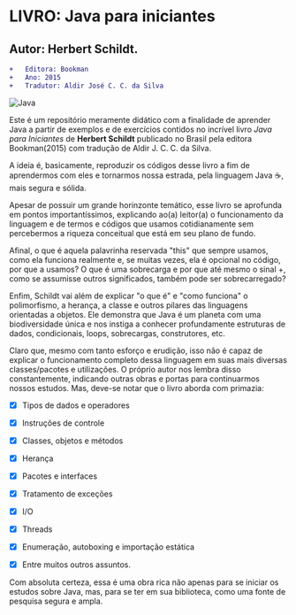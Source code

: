 
# LIVRO: Java para iniciantes

## Autor: Herbert Schildt.


```diff
+   Editora: Bookman 
+   Ano: 2015
+   Tradutor: Aldir José C. C. da Silva 
```
![Java](https://img.shields.io/badge/Java-%23FFac45.svg?&style=for-the-badge&logo=java&logoColor=white&color=yellow)

Este é um repositório meramente didático com a finalidade de aprender Java a partir de exemplos e de exercícios contidos no incrível livro *Java para Iniciantes* de **Herbert Schildt** publicado no Brasil pela editora Bookman(2015) com tradução de Aldir J. C. C. da Silva.

A ideia é, basicamente, reproduzir os códigos desse livro a fim de aprendermos com eles e tornarmos nossa estrada, pela linguagem Java :coffee:, mais segura e sólida.

Apesar de possuir um grande horinzonte temático, esse livro se aprofunda em pontos importantíssimos, explicando ao(a) leitor(a) o funcionamento da linguagem e de termos e códigos que usamos cotidianamente sem percebermos a riqueza conceitual que está em seu plano de fundo.

Afinal, o que é aquela palavrinha reservada "this" que sempre usamos, como ela funciona realmente e, se muitas vezes, ela é opcional no código, por que a usamos? O que é uma sobrecarga e por que até mesmo o sinal +, como se assumisse outros significados, também pode ser sobrecarregado?

Enfim, Schildt vai além de explicar "o que é" e "como funciona" o polimorfismo, a herança, a classe e outros pilares das linguagens orientadas a objetos. Ele demonstra que Java é um planeta com uma biodiversidade única e nos instiga a conhecer profundamente estruturas de dados, condicionais, loops, sobrecargas, construtores, etc.

Claro que, mesmo com tanto esforço e erudição, isso não é capaz de explicar o funcionamento completo dessa linguagem em suas mais diversas classes/pacotes e utilizações. O próprio autor nos lembra disso constantemente, indicando outras obras e portas para continuarmos nossos estudos. Mas, deve-se notar que o livro aborda com primazia:


   - [x] Tipos de dados e operadores
   - [x] Instruções de controle
   - [x] Classes, objetos e métodos
   - [x] Herança
   - [x] Pacotes e interfaces
   - [x] Tratamento de exceções
   - [x] I/O
   - [x] Threads
   - [x] Enumeração, autoboxing e importação estática
   - [x] Entre muitos outros assuntos.



Com absoluta certeza, essa é uma obra rica não apenas para se iniciar os estudos sobre Java, mas, para se ter em sua biblioteca, como uma fonte de pesquisa segura e ampla.


